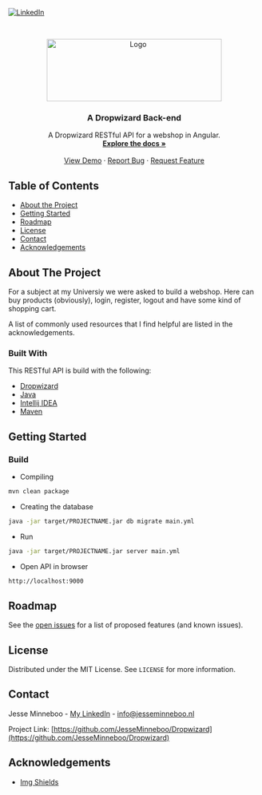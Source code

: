 [![LinkedIn][linkedin-shield]][linkedin-url]



<!-- PROJECT LOGO -->
<br />
<p align="center">
  <a href="https://github.com/JesseMinneboo/Dropwizard">
    <img src="https://adfs.hsleiden.nl/adfs/portal/logo/logo.jpg?id=45F39A10B144CA81073A73EA67131C55FC9ED34BC069E4D2CE6424F67E9D7877" alt="Logo" width="350" height="125">
  </a>

  <h3 align="center">A Dropwizard Back-end</h3>

  <p align="center">
    A Dropwizard RESTful API for a webshop in Angular.
    <br />
    <a href="https://github.com/othneildrew/Dropwizard"><strong>Explore the docs »</strong></a>
    <br />
    <br />
    <a href="https://github.com/JesseMinneboo/Dropwizard">View Demo</a>
    ·
    <a href="https://github.com/JesseMinneboo/Dropwizard/issues">Report Bug</a>
    ·
    <a href="https://github.com/JesseMinneboo/Dropwizard/issues">Request Feature</a>
  </p>
</p>



<!-- TABLE OF CONTENTS -->
## Table of Contents

* [About the Project](#about-the-project)
* [Getting Started](#getting-started)
* [Roadmap](#roadmap)
* [License](#license)
* [Contact](#contact)
* [Acknowledgements](#acknowledgements)



<!-- ABOUT THE PROJECT -->
## About The Project

For a subject at my Universiy we were asked to build a webshop. Here can buy products (obviously), login, register, logout and have some kind of shopping cart.

A list of commonly used resources that I find helpful are listed in the acknowledgements.

### Built With
This RESTful API is build with the following:
* [Dropwizard](https://www.dropwizard.io/en/stable/)
* [Java](https://www.java.com/nl/download/)
* [Intellij IDEA](https://www.jetbrains.com/idea/)
* [Maven](https://maven.apache.org/)


<!-- GETTING STARTED -->
## Getting Started
### Build
* Compiling
```sh
mvn clean package
```

* Creating the database
```sh
java -jar target/PROJECTNAME.jar db migrate main.yml
```

* Run
```sh
java -jar target/PROJECTNAME.jar server main.yml
```

* Open API in browser
```sh
http://localhost:9000
```

<!-- ROADMAP -->
## Roadmap

See the [open issues](https://github.com/JesseMinneboo/Dropwizard/issues) for a list of proposed features (and known issues).

<!-- LICENSE -->
## License
Distributed under the MIT License. See `LICENSE` for more information.


<!-- CONTACT -->
## Contact

Jesse Minneboo - [My LinkedIn](https://www.linkedin.com/in/jesseminneboo) - info@jesseminneboo.nl

Project Link: [https://github.com/JesseMinneboo/Dropwizard](https://github.com/JesseMinneboo/Dropwizard)

<!-- ACKNOWLEDGEMENTS -->
## Acknowledgements
* [Img Shields](https://shields.io)

<!-- MARKDOWN LINKS & IMAGES -->
[linkedin-shield]: https://img.shields.io/badge/-LinkedIn-black.svg?style=flat-square&logo=linkedin&colorB=555
[linkedin-url]: https://linkedin.com/in/JesseMinneboo
